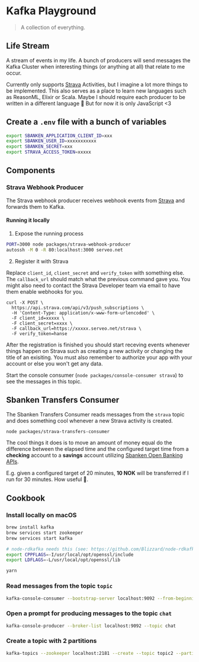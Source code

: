 # Kafka Playground

> A collection of everything.

## Life Stream

A stream of events in my life. A bunch of producers will send messages the Kafka Cluster when interesting things (or anything at all) that relate to me occur.

Currently only supports [Strava](https://strava.com) Activities, but I imagine a lot more things to be implemented. This also serves as a place to learn new languages such as ReasonML, Elixir or Scala. Maybe I should require each producer to be written in a different language 🤔 But for now it is only JavaScript <3

## Create a `.env` file with a bunch of variables

```bash
export SBANKEN_APPLICATION_CLIENT_ID=xxx
export SBANKEN_USER_ID=xxxxxxxxxxx
export SBANKEN_SECRET=xxx
export STRAVA_ACCESS_TOKEN=xxxxx
```

## Components

### Strava Webhook Producer

The Strava webhook producer receives webhook events from [Strava](https://developers.strava.com/docs/webhooks/) and forwards them to Kafka.

#### Running it locally

1. Expose the running process

```bash
PORT=3000 node packages/strava-webhook-producer
autossh -M 0 -R 80:localhost:3000 serveo.net
```

2. Register it with Strava

Replace `client_id`, `client_secret` and `verify_token` with something else. The `callback_url` should match what the previous command gave you. You might also need to contact the Strava Developer team via email to have them enable webhooks for you.

```
curl -X POST \
  https://api.strava.com/api/v3/push_subscriptions \
  -H 'Content-Type: application/x-www-form-urlencoded' \
  -F client_id=xxxxx \
  -F client_secret=xxxx \
  -F callback_url=https://xxxxx.serveo.net/strava \
  -F verify_token=hanse
```

After the registration is finished you should start receving events whenever things happen on Strava such as creating a new activity or changing the title of an exisiting. You must also remember to authorize your app with your account or else you won't get any data.

Start the console consumer (`node packages/console-consumer strava`) to see the messages in this topic.

## Sbanken Transfers Consumer

The Sbanken Transfers Consumer reads messages from the `strava` topic and does something cool whenever a new Strava activity is created.

```bash
node packages/strava-transfers-consumer
```

The cool things it does is to move an amount of money equal do the difference between the elapsed time and the configured target time from a **checking** account to a **savings** account utilizing [Sbanken Open Banking APIs](https://sbanken.no/bruke/utviklerportalen/).

E.g. given a configured target of 20 minutes, **10 NOK** will be transferred if I run for 30 minutes. How useful 🍾.

## Cookbook

### Install locally on macOS

```bash
brew install kafka
brew services start zookeeper
brew services start kafka
```

```bash
# node-rdkafka needs this (see: https://github.com/Blizzard/node-rdkafka#mac-os-high-sierra)
export CPPFLAGS=-I/usr/local/opt/openssl/include
export LDFLAGS=-L/usr/local/opt/openssl/lib

yarn
```

### Read messages from the topic `topic`

```bash
kafka-console-consumer --bootstrap-server localhost:9092 --from-beginning --topic topic
```

### Open a prompt for producing messages to the topic `chat`

```bash
kafka-console-producer --broker-list localhost:9092 --topic chat
```

### Create a topic with 2 partitions

```bash
kafka-topics --zookeeper localhost:2181 --create --topic topic2 --partitions 2 --replication-factor 1
```
